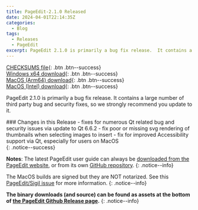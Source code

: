 ```yaml
---
title: PageEdit-2.1.0 Released
date: 2024-04-01T22:14:35Z
categories:
  - Blog
tags:
  - Releases
  - PageEdit
excerpt: PageEdit 2.1.0 is primarily a bug fix release.  It contains a large number of third party bug and security fixes, so we strongly recommend you update to it.
---
```


[CHECKSUMS file](https://github.com/Sigil-Ebook/PageEdit/releases/download/2.1.0/PageEdit-2.1.0-CHECKSUMS.sha256.txt){: .btn .btn--success}<br/>
[Windows x64 download](https://github.com/Sigil-Ebook/PageEdit/releases/download/2.1.0/PageEdit-2.1.0-Windows-x64-Setup.exe){: .btn .btn--success}<br/>
[MacOS (Arm64) download](https://github.com/Sigil-Ebook/PageEdit/releases/download/2.1.0/PageEdit.app-2.1.0-Mac-arm64.txz){: .btn .btn--success}<br/>
[MacOS (Intel) download](https://github.com/Sigil-Ebook/PageEdit/releases/download/2.1.0/PageEdit.app-2.1.0-Mac-x86_64.txz){: .btn .btn--success}

PageEdit 2.1.0 is primarily a bug fix release.  It contains a large number of third party bug and security fixes, so we strongly recommend you update to it.

<div markdown="1">
### Changes in this Release
- fixes for numerous Qt related bug and security issues via update to Qt 6.6.2
- fix poor or missing svg rendering of thumbnails when selecting images to insert
- fix for improved Accessibility support via Qt, especially for users on MacOS
</div>
{: .notice--success}
 
__Notes__:
The latest PageEdit user guide can always be [downloaded from the PageEdit website](https://sigil-ebook.com/pageedit/guide), or from its own [GitHub repository](https://github.com/Sigil-Ebook/pageedit-user-guide/releases/latest).
{: .notice--info}

The MacOS builds are signed but they are NOT notarized.  See this [PageEdit/Sigil issue]( https://github.com/Sigil-Ebook/PageEdit/issues/31) for more information.
{: .notice--info}

__The binary downloads (and source) can be found as assets at the bottom of [the PageEdit Github Release page](https://github.com/Sigil-Ebook/PageEdit/releases/tag/2.1.0).__
{: .notice--info}

